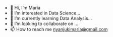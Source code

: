 - 👋 Hi, I’m Maria
- 👀 I’m interested in Data Science...
- 🌱 I’m currently learning Data Analysis...
- 💞️ I’m looking to collaborate on ...
- 📫 How to reach me nyanjukimaria@gmail.com


